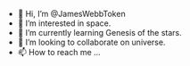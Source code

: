 - 👋 Hi, I’m @JamesWebbToken
- 👀 I’m interested in space.
- 🌱 I’m currently learning Genesis of the stars.
- 💞️ I’m looking to collaborate on universe.
- 📫 How to reach me ...

<!---
JamesWebbToken/JamesWebbToken is a ✨ special ✨ repository because its `README.md` (this file) appears on your GitHub profile.
You can click the Preview link to take a look at your changes.
--->
